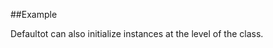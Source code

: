 
<!---
FrozenIsBool True
-->

##Example

Defaultot can also initialize instances at the level of the class.